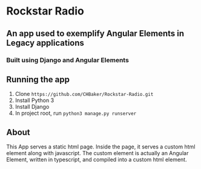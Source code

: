 # Rockstar Radio
## An app used to exemplify Angular Elements in Legacy applications
### Built using Django and Angular Elements

## Running the app
1. Clone `https://github.com/CHBaker/Rockstar-Radio.git`
2. Install Python 3
3. Install Django
4. In project root, run `python3 manage.py runserver`

## About
This App serves a static html page.
Inside the page, it serves a custom html element along with javascript. The custom element is actually an Angular Element, written in typescript, and compiled into a custom html element.